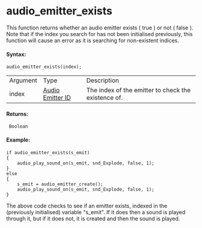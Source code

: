 # audio_emitter_exists

This function returns whether an audio emitter exists ( true ) or not (
false ). Note that if the index you search for has not been initialised
previously, this function will cause an error as it is searching for
non-existent indices.

#### Syntax:

``` gml
audio_emitter_exists(index);
```

|          |                                                                                                                                         |                                                     |
|----------|-----------------------------------------------------------------------------------------------------------------------------------------|-----------------------------------------------------|
| Argument | Type                                                                                                                                    | Description                                         |
| index    |  [Audio Emitter ID](../../../../../../GameMaker_Language/GML_Reference/Asset_Management/Audio/Audio_Emitters/audio_emitter_create)  | The index of the emitter to check the existence of. |

#### Returns:

``` gml
 Boolean
```

#### Example:

``` gml
if audio_emitter_exists(s_emit)
{
    audio_play_sound_on(s_emit, snd_Explode, false, 1);
}
else
{
    s_emit = audio_emitter_create();
    audio_play_sound_on(s_emit, snd_Explode, false, 1);
}
```

The above code checks to see if an emitter exists, indexed in the
(previously initialised) variable "s_emit". If it does then a sound is
played through it, but if it does not, it is created and then the sound
is played.
